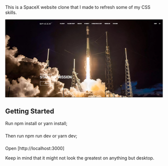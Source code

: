 This is a SpaceX website clone that I made to refresh some of my CSS skills.

![SpaceX website image](/public/readme-img.jpg)

## Getting Started
Run npm install or yarn install;
#####
Then run npm run dev or yarn dev;
#####
Open [http://localhost:3000]

Keep in mind that it might not look the greatest on anything but desktop.